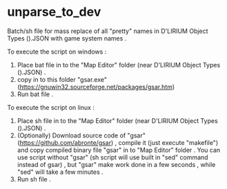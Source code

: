 # unparse_to_dev
Batch/sh file for mass replace of all "pretty" names in D'LIRIUM Object Types ().JSON with game system names .

To execute the script on windows :
1. Place bat file in to the "Map Editor" folder (near D'LIRIUM Object Types ().JSON) .
2. copy in to this folder "gsar.exe" (https://gnuwin32.sourceforge.net/packages/gsar.htm) 
3. Run bat file .

To execute the script on linux :
1. Place sh file in to the "Map Editor" folder (near D'LIRIUM Object Types ().JSON) .
2. (Optionally) Download source code of "gsar" (https://github.com/abronte/gsar) , compile it (just execute "makefile") and copy compiled binary file "gsar" in to "Map Editor" folder . 
You can use script without "gsar" (sh script will use built in "sed" command instead of gsar) , but "gsar" make work done in a few seconds , while "sed" will take a few minutes .
3. Run sh file .